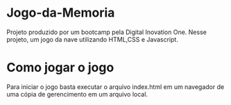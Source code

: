 # Jogo-da-Memoria
 Projeto produzido por um bootcamp pela Digital Inovation One. 
 Nesse projeto, um jogo da nave utilizando HTML,CSS e Javascript.

# Como jogar o jogo

Para iniciar o jogo basta executar o arquivo index.html em um navegador de uma cópia de gerencimento em um arquivo local.